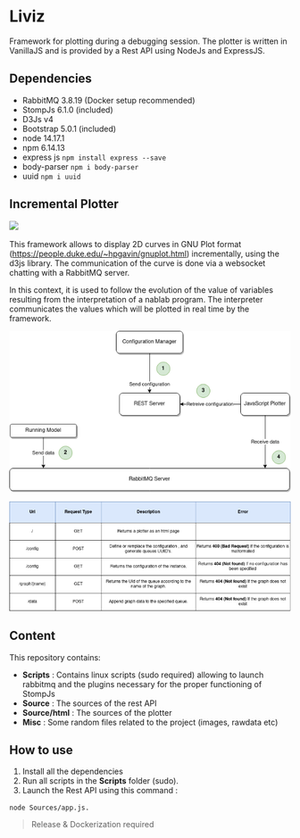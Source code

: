 # Liviz

Framework for plotting during a debugging session. The plotter is written in VanillaJS and is provided by a Rest API using NodeJs and ExpressJS.

## Dependencies
 
* RabbitMQ 3.8.19 (Docker setup recommended)
* StompJs 6.1.0 (included)
* D3Js v4
* Bootstrap 5.0.1 (included)
* node 14.17.1
* npm 6.14.13
* express js ```npm install express --save```
* body-parser ```npm i body-parser```
* uuid ```npm i uuid```

## Incremental Plotter

![](https://i.ibb.co/G2pbQbV/index.png)

This framework allows to display 2D curves in GNU Plot format (https://people.duke.edu/~hpgavin/gnuplot.html) incrementally, using the d3js library. The communication of the curve is done via a websocket chatting with a RabbitMQ server. 

In this context, it is used to follow the evolution of the value of variables resulting from the interpretation of a nablab program. The interpreter communicates the values which will be plotted in real time by the framework. 

![](Misc/rd.png)

![](Misc/api.png)
 
## Content

This repository contains: 

* **Scripts** : Contains linux scripts (sudo required) allowing to launch rabbitmq and the plugins necessary for the proper functioning of StompJs
* **Source** : The sources of the rest API
* **Source/html** : The sources of the plotter
* **Misc** : Some random files related to the project (images, rawdata etc)

## How to use

1. Install all the dependencies
2. Run all scripts in the **Scripts** folder (sudo).
3. Launch the Rest API using this command : 

```
node Sources/app.js.
```


> Release & Dockerization required
